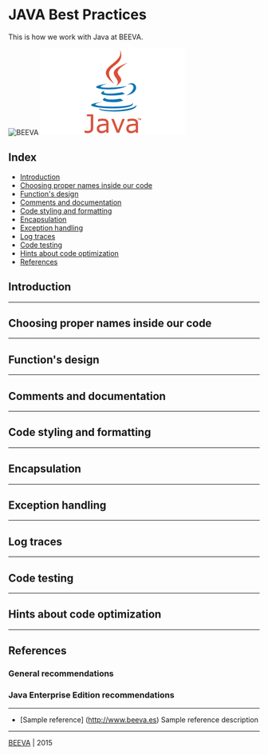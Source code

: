 # JAVA Best Practices

This is how we work with Java at BEEVA.

![BEEVA](https://github.com/beeva/beeva-best-practices/blob/master/static/horizontal-beeva-logo.png "BEEVA")
![JAVA](static/java.png "JAVA")

## Index

* [Introduction](#java-introduction)
* [Choosing proper names inside our code](#choosing-proper-names-inside-our-code)
* [Function's design](#function's-design)
* [Comments and documentation](#comments-and-documentation)
* [Code styling and formatting](#code-styling-and-formatting)
* [Encapsulation](#encapsulation)
* [Exception handling](#exception-handling)
* [Log traces](#log-traces)
* [Code testing](#code-testing)
* [Hints about code optimization](#hints-about-code-optimization)
* [References](#references)

## Introduction
---

## Choosing proper names inside our code
---

## Function's design
---

## Comments and documentation
---

## Code styling and formatting
---

## Encapsulation
---

## Exception handling
---

## Log traces
---

## Code testing
---

## Hints about code optimization
---

## References

### General recommendations
### Java Enterprise Edition recommendations
---

* [Sample reference] (http://www.beeva.es) Sample reference description

___

[BEEVA](http://www.beeva.com) | 2015